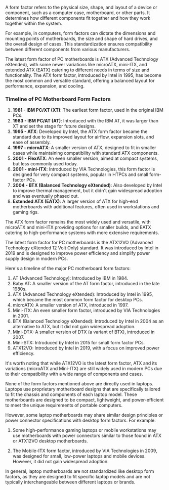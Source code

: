 
A form factor refers to the physical size, shape, and layout of a device or component, such as a computer case, motherboard, or other parts. It determines how different components fit together and how they work together within the system.

For example, in computers, form factors can dictate the dimensions and mounting points of motherboards, the size and shape of hard drives, and the overall design of cases. This standardization ensures compatibility between different components from various manufacturers.

The latest form factor of PC motherboards is ATX (Advanced Technology eXtended), with some newer variations like microATX, mini-ITX, and extended ATX (EATX) catering to different needs in terms of size and functionality. The ATX form factor, introduced by Intel in 1995, has become the most common and versatile standard, offering a balanced layout for performance, expansion, and cooling.

### Timeline of PC Motherboard Form Factors

1. **1981 - IBM PC/XT (XT)**: The earliest form factor, used in the original IBM PCs.
2. **1983 - IBM PC/AT (AT)**: Introduced with the IBM AT, it was larger than XT and set the stage for future designs.
3. **1995 - ATX**: Developed by Intel, the ATX form factor became the standard due to its improved layout for airflow, expansion slots, and ease of assembly.
4. **1997 - microATX**: A smaller version of ATX, designed to fit in smaller cases while maintaining compatibility with standard ATX components.
5. **2001 - FlexATX**: An even smaller version, aimed at compact systems, but less commonly used today.
6. **2001 - mini-ITX**: Introduced by VIA Technologies, this form factor is designed for very compact systems, popular in HTPCs and small form-factor PCs.
7. **2004 - BTX (Balanced Technology eXtended)**: Also developed by Intel to improve thermal management, but it didn't gain widespread adoption and was eventually phased out.
8. **Extended ATX (EATX)**: A larger version of ATX for high-end motherboards with additional features, often used in workstations and gaming rigs.

The ATX form factor remains the most widely used and versatile, with microATX and mini-ITX providing options for smaller builds, and EATX catering to high-performance systems with more extensive requirements.

The latest form factor for PC motherboards is the ATX12VO (Advanced Technology eXtended 12 Volt Only) standard. It was introduced by Intel in 2019 and is designed to improve power efficiency and simplify power supply design in modern PCs.

Here's a timeline of the major PC motherboard form factors:

1. AT (Advanced Technology): Introduced by IBM in 1984.
2. Baby AT: A smaller version of the AT form factor, introduced in the late 1980s.
3. ATX (Advanced Technology eXtended): Introduced by Intel in 1995, which became the most common form factor for desktop PCs.
4. microATX: A smaller version of ATX, introduced in 1997.
5. Mini-ITX: An even smaller form factor, introduced by VIA Technologies in 2001.
6. BTX (Balanced Technology eXtended): Introduced by Intel in 2004 as an alternative to ATX, but it did not gain widespread adoption.
7. Mini-DTX: A smaller version of DTX (a variant of BTX), introduced in 2007.
8. Mini-STX: Introduced by Intel in 2015 for small form factor PCs.
9. ATX12VO: Introduced by Intel in 2019, with a focus on improved power efficiency.

It's worth noting that while ATX12VO is the latest form factor, ATX and its variations (microATX and Mini-ITX) are still widely used in modern PCs due to their compatibility with a wide range of components and cases.

None of the form factors mentioned above are directly used in laptops. Laptops use proprietary motherboard designs that are specifically tailored to fit the chassis and components of each laptop model. These motherboards are designed to be compact, lightweight, and power-efficient to meet the unique requirements of portable computers.

However, some laptop motherboards may share similar design principles or power connector specifications with desktop form factors. For example:

1. Some high-performance gaming laptops or mobile workstations may use motherboards with power connectors similar to those found in ATX or ATX12VO desktop motherboards.

2. The Mobile-ITX form factor, introduced by VIA Technologies in 2009, was designed for small, low-power laptops and mobile devices. However, it did not gain widespread adoption.

In general, laptop motherboards are not standardized like desktop form factors, as they are designed to fit specific laptop models and are not typically interchangeable between different laptops or brands.
